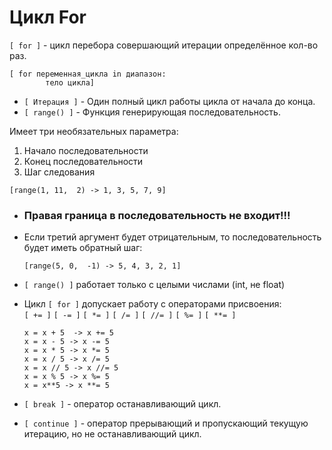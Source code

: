 # Цикл For

`[ for ]` - цикл перебора совершающий итерации определённое кол-во раз.  
```
[ for переменная_цикла in диапазон:  
        тело цикла]  
```
- `[ Итерация ]` - Один полный цикл работы цикла от начала до конца.  
- `[ range() ]` - Функция генерирующая последовательность.
   
Имеет три необязательных параметра:

1. Начало последовательности  
2. Конец последовательности  
3. Шаг следования

`[range(1, 11,  2) -> 1, 3, 5, 7, 9]`

- ### Правая граница в последовательность не входит!!!  
- Если третий аргумент будет отрицательным, то последовательность будет иметь обратный шаг:

  `[range(5, 0,  -1) -> 5, 4, 3, 2, 1]`

- `[ range() ]` работает только с целыми числами (int, не float)  
- Цикл `[ for ]` допускает работу с операторами присвоения:  
  `[ += ]` `[ -= ]` `[ *= ]` `[ /= ]` `[ //= ]` `[ %= ]` `[ **= ]`
  ```
  x = x + 5  -> x += 5
  x = x - 5 -> x -= 5
  x = x * 5 -> x *= 5
  x = x / 5 -> x /= 5
  x = x // 5 -> x //= 5
  x = x % 5 -> x %= 5
  x = x**5 -> x **= 5
  ```
- `[ break ]` - оператор останавливающий цикл.  
- `[ continue ]` - оператор прерывающий и пропускающий текущую итерацию, но не останавливающий цикл.
  









